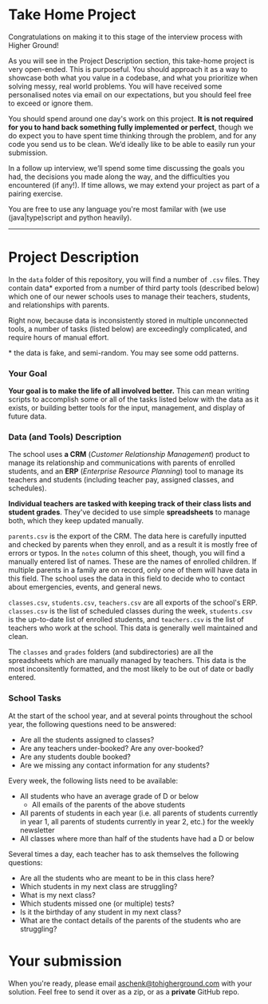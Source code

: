 # Take Home Project
Congratulations on making it to this stage of the interview process with Higher Ground!

As you will see in the Project Description section, this take-home project is very open-ended. This is purposeful. You should approach it as a way to showcase both what you value in a codebase, and what you prioritize when solving messy, real world problems. You will have received some personalised notes via email on our expectations, but you should feel free to exceed or ignore them.

You should spend around one day's work on this project. **It is not required for you to hand back something fully implemented or perfect**, though we do expect you to have spent time thinking through the problem, and for any code you send us to be clean. We’d ideally like to be able to easily run your submission. 

In a follow up interview, we’ll spend some time discussing the goals you had, the decisions you made along the way, and the difficulties you encountered (if any!). If time allows, we may extend your project as part of a pairing exercise.

You are free to use any language you're most familar with (we use (java|type)script and python heavily).

***

# Project Description
In the `data` folder of this repository, you will find a number of `.csv` files. They contain data* exported from a number of third party tools (described below) which one of our newer schools uses to manage their teachers, students, and relationships with parents.

Right now, because data is inconsistently stored in multiple unconnected tools, a number of tasks (listed below) are exceedingly complicated, and require hours of manual effort.

\* the data is fake, and semi-random. You may see some odd patterns.

### Your Goal
**Your goal is to make the life of all involved better.** This can mean writing scripts to accomplish some or all of the tasks listed below with the data as it exists, or building better tools for the input, management, and display of future data.

### Data (and Tools) Description
The school uses **a CRM** (*Customer Relationship Management*) product to manage its relationship and communications with parents of enrolled students, and an **ERP** (*Enterprise Resource Planning*) tool to manage its teachers and students (including teacher pay, assigned classes, and schedules). 

**Individual teachers are tasked with keeping track of their class lists and student grades**. They've decided to use simple **spreadsheets** to manage both, which they keep updated manually.

`parents.csv`  is the export of the CRM. The data here is carefully inputted and checked by parents when they enroll, and as a result it is mostly free of errors or typos. In the `notes` column of this sheet, though, you will find a manually entered list of names. These are the names of enrolled children. If multiple parents in a family are on record, only one of them will have data in this field. The school uses the data in this field to decide who to contact about emergencies, events, and general news.

`classes.csv`, `students.csv`, `teachers.csv`  are all exports of the school's ERP. `classes.csv` is the list of scheduled classes during the week, `students.csv` is the up-to-date list of enrolled students, and `teachers.csv` is the list of teachers who work at the school. This data is generally well maintained and clean.

The `classes` and `grades` folders (and subdirectories) are all the spreadsheets which are manually managed by teachers. This data is the most inconsitently formatted, and the most likely to be out of date or badly entered. 

### School Tasks
At the start of the school year, and at several points throughout the school year, the following questions need to be answered:
* Are all the students assigned to classes?
* Are any teachers under-booked? Are any over-booked?
* Are any students double booked?
* Are we missing any contact information for any students?

Every week, the following lists need to be available:
* All students who have an average grade of D or below
	* All emails of the parents of the above students
* All parents of students in each year (i.e. all parents of students currently in year 1, all parents of students currently in year 2, etc.) for the weekly newsletter
* All classes where more than half of the students have had a D or below

Several times a day, each teacher has to ask themselves the following questions:
* Are all the students who are meant to be in this class here?
* Which students in my next class are struggling?
* What is my next class?
* Which students missed one (or multiple) tests?
* Is it the birthday of any student in my next class?
* What are the contact details of the parents of the students who are struggling?

# Your submission
When you're ready, please email aschenk@tohigherground.com with your solution. Feel free to send it over as a zip, or as a **private** GitHub repo.


